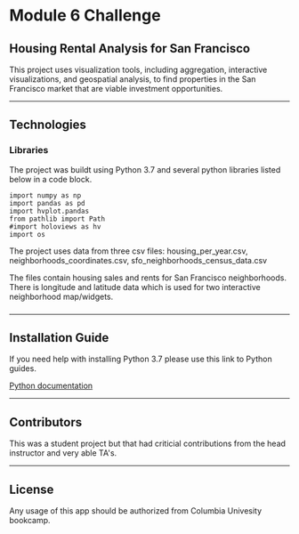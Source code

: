 # Module 6 Challenge
## Housing Rental Analysis for San Francisco
This project uses visualization tools, including aggregation, interactive visualizations, and geospatial analysis, to find properties in the San Francisco market that are viable investment opportunities.

- - - 

## Technologies
### Libraries

The project was buildt using Python 3.7 and several python libraries listed below in a code block. 

```
import numpy as np
import pandas as pd
import hvplot.pandas
from pathlib import Path
#import holoviews as hv
import os
```
The project uses data from three csv files:
housing_per_year.csv,
neighborhoods_coordinates.csv,
sfo_neighborhoods_census_data.csv

The files contain housing sales and rents for San Francisco neighborhoods. There is longitude and latitude data which is used for two interactive neighborhood map/widgets.



### 
- - - 
## Installation Guide
If you need help with installing Python 3.7 please use this link to Python guides.

[Python documentation](https://docs.python.org/3.7/)


- - - 
## Contributors
This was a student project but that had criticial contributions from the head instructor and very able TA's.


- - - 
## License
Any usage of this app should be authorized from Columbia Univesity bookcamp.
